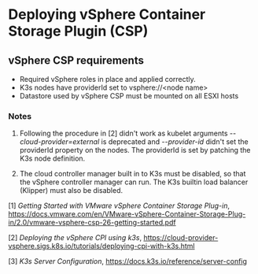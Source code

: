 # Deploying vSphere Container Storage Plugin (CSP)


## vSphere CSP requirements

- Required vSphere roles in place and applied correctly.
- K3s nodes have providerId set to vsphere://&lt;node name&gt;
- Datastore used by vSphere CSP must be mounted on all ESXI hosts

### Notes
 1. Following the procedure in [2] didn't work as kubelet arguments *--cloud-provider=external* is deprecated and *--provider-id* didn't set the providerId property on the nodes. The providerId is set by patching the K3s node definition.

2. The cloud controller manager built in to K3s must be disabled, so that the vSphere controller manager can run. The K3s builtin load balancer (Klipper) must also be disabled.




[1] *Getting Started with VMware vSphere
Container Storage Plug-in*, https://docs.vmware.com/en/VMware-vSphere-Container-Storage-Plug-in/2.0/vmware-vsphere-csp-26-getting-started.pdf

[2] *Deploying the vSphere CPI using k3s*, https://cloud-provider-vsphere.sigs.k8s.io/tutorials/deploying-cpi-with-k3s.html

[3] *K3s Server Configuration*, https://docs.k3s.io/reference/server-config